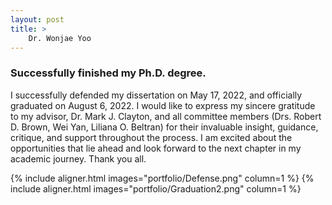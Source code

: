 ```yaml
---
layout: post
title: >
    Dr. Wonjae Yoo
---
```


### Successfully finished my Ph.D. degree.

I successfully defended my dissertation on May 17, 2022, and officially graduated on August 6, 2022. I would like to express my sincere gratitude to my advisor, Dr. Mark J. Clayton, and all committee members (Drs. Robert D. Brown, Wei Yan, Liliana O. Beltran) for their invaluable insight, guidance, critique, and support throughout the process. I am excited about the opportunities that lie ahead and look forward to the next chapter in my academic journey. Thank you all.


{% include aligner.html images="portfolio/Defense.png" column=1 %}
{% include aligner.html images="portfolio/Graduation2.png" column=1 %}
